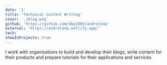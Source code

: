 ```yaml
---
date: '1'
title: 'Technical Content Writing'
cover: './blog.png'
github: 'https://github.com/dkp1903/androleda'
external: 'https://androleda.netlify.app/'
tech:
showInProjects: true
---
```


I work with organizations to build and develop their blogs, write content for their products and prepare tutorials for their applications and services

